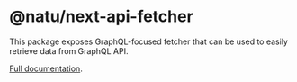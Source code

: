 # @natu/next-api-fetcher

This package exposes GraphQL-focused fetcher that can be used to easily retrieve data from GraphQL API.

[Full documentation](https://naturaily-starter-docs.vercel.app/packages/next-api-fetcher).
